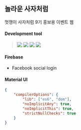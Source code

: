 ## 놀라운 사자처럼

멋쟁이 사자처럼 9기 홍보용 이벤트 웹

#### Development tool

> <img src="https://img.shields.io/badge/React-61DAFB?style=flat-square&logo=React&logoColor=black"/> <img src="https://img.shields.io/badge/Firebase-FFCA28?style=flat-square&logo=Firebase&logoColor=black"/> <img src="https://img.shields.io/badge/TypeScript-3178C6?style=flat-square&logo=TypeScript&logoColor=white"/> <img src="https://img.shields.io/badge/Sass-CC6699?style=flat-square&logo=Sass&logoColor=white"/>

#### Firebase

-   Facebook social login

#### Material UI

```json
{
    "compilerOptions": {
        "lib": ["es6", "dom"],
        "noImplicitAny": true,
        "noImplicitThis": true,
        "strictNullChecks": true
    }
}
```
